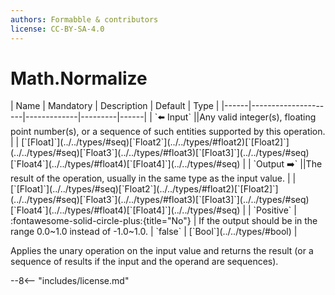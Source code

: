 ```yaml
---
authors: Formabble & contributors
license: CC-BY-SA-4.0
---
```



# Math.Normalize

<div class="sh-parameters" markdown="1">
| Name | Mandatory | Description | Default | Type |
|------|---------------------|-------------|---------|------|
| `⬅️ Input` ||Any valid integer(s), floating point number(s), or a sequence of such entities supported by this operation. | | [`[Float]`](../../types/#seq)[`Float2`](../../types/#float2)[`[Float2]`](../../types/#seq)[`Float3`](../../types/#float3)[`[Float3]`](../../types/#seq)[`Float4`](../../types/#float4)[`[Float4]`](../../types/#seq) |
| `Output ➡️` ||The result of the operation, usually in the same type as the input value. | | [`[Float]`](../../types/#seq)[`Float2`](../../types/#float2)[`[Float2]`](../../types/#seq)[`Float3`](../../types/#float3)[`[Float3]`](../../types/#seq)[`Float4`](../../types/#float4)[`[Float4]`](../../types/#seq) |
| `Positive` | :fontawesome-solid-circle-plus:{title="No"}  | If the output should be in the range 0.0~1.0 instead of -1.0~1.0. | `false` | [`Bool`](../../types/#bool) |

</div>

Applies the unary operation on the input value and returns the result (or a sequence of results if the input and the operand are sequences).

--8<-- "includes/license.md"

